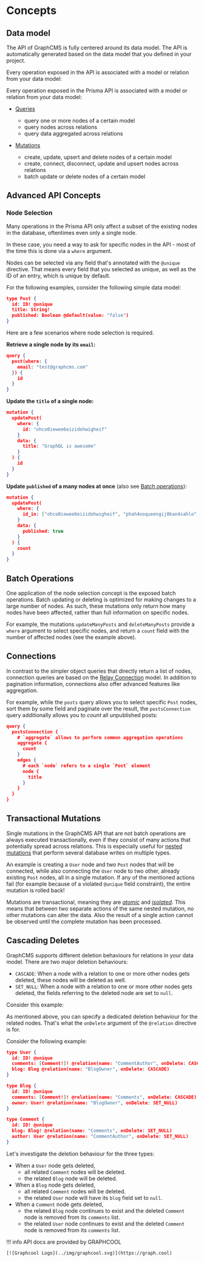 # Concepts

## Data model

The API of GraphCMS is fully centered around its data model. The API is automatically generated based on the data model that you defined in your project.

Every operation exposed in the API is associated with a model or relation from your data model:

Every operation exposed in the Prisma API is associated with a model or relation from your data model:

- [Queries](./Queries)
    - query one or more nodes of a certain model
    - query nodes across relations
    - query data aggregated across relations

- [Mutations](./Mutations)
    - create, update, upsert and delete nodes of a certain model
    - create, connect, disconnect, update and upsert nodes across relations
    - batch update or delete nodes of a certain model

## Advanced API Concepts

### Node Selection

Many operations in the Prisma API only affect a subset of the existing nodes in the database, oftentimes even only a single node.

In these case, you need a way to ask for specific nodes in the API - most of the time this is done via a `where` argument.

Nodes can be selected via any field that's annotated with the `@unique` directive. That means every field that you selected as unique, as well as the ID of an entry, which is unique by default.

For the following examples, consider the following simple data model:

```json
type Post {
  id: ID! @unique
  title: String!
  published: Boolean @default(value: "false")
}
```

Here are a few scenarios where node selection is required.

**Retrieve a single node by its `email`:**
```json
query {
  post(where: {
    email: "test@graphcms.com"
  }) {
    id
  }
}
```

**Update the `title` of a single node:**
```json
mutation {
  updatePost(
    where: {
      id: "ohco0iewee6eizidohwigheif"
    }
    data: {
      title: "GraphQL is awesome"
    }
  ) {
    id
  }
}
```

**Update `published` of a many nodes at once** (also see [Batch operations](#batch-operations)):
```json
mutation {
  updatePost(
    where: {
      id_in: ["ohco0iewee6eizidohwigheif", "phah4ooqueengij0kan4sahlo", "chae8keizohmiothuewuvahpa"]
    }
    data: {
      published: true
    }
  ) {
    count
  }
}
```

## Batch Operations

One application of the node selection concept is the exposed batch operations. Batch updating or deleting is optimized for making changes to a large number of nodes. As such, these mutations only return how many nodes have been affected, rather than full information on specific nodes.

For example, the mutations `updateManyPosts` and `deleteManyPosts` provide a `where` argument to select specific nodes, and return a `count` field with the number of affected nodes (see the example above).

## Connections

In contrast to the simpler object queries that directly return a list of nodes, connection queries are based on the [Relay Connection](https://facebook.github.io/relay/graphql/connections.htm) model. In addition to pagination information, connections also offer advanced features like aggregation.

For example, while the `posts` query allows you to select specific `Post` nodes, sort them by some field and paginate over the result, the `postsConnection` query additionally allows you to *count* all unpublished posts:

```json
query {
  postsConnection {
    # `aggregate` allows to perform common aggregation operations
    aggregate {
      count
    }
    edges {
      # each `node` refers to a single `Post` element
      node {
        title
      }
    }
  }
}
```

## Transactional Mutations

Single mutations in the GraphCMS API that are not batch operations are always executed transactionally, even if they consist of many actions that potentially spread across relations. This is especially useful for [nested mutations](../Mutations#nested-mutations) that perform several database writes on multiple types.

An example is creating a `User` node and two `Post` nodes that will be connected, while also connecting the `User` node to two other, already existing `Post` nodes, all in a single mutation. If any of the mentioned actions fail (for example because of a violated `@unique` field constraint), the entire mutation is rolled back!

Mutations are transactional, meaning they are *[atomic](https://en.wikipedia.org/wiki/Atomicity_(database_systems))* and *[isolated](https://en.wikipedia.org/wiki/Isolation_(database_systems))*. This means that between two separate actions of the same nested mutation, no other mutations can alter the data. Also the result of a single action cannot be observed until the complete mutation has been processed.

## Cascading Deletes

GraphCMS supports different deletion behaviours for relations in your data model. There are two major deletion behaviours:

- `CASCADE`: When a node with a relation to one or more other nodes gets deleted, these nodes will be deleted as well.
- `SET_NULL`: When a node with a relation to one or more other nodes gets deleted, the fields referring to the deleted node are set to `null`.

Consider this example:

As mentioned above, you can specify a dedicated deletion behaviour for the related nodes. That's what the `onDelete` argument of the `@relation` directive is for.

Consider the following example:

```json
type User {
  id: ID! @unique
  comments: [Comment!]! @relation(name: "CommentAuthor", onDelete: CASCADE)
  blog: Blog @relation(name: "BlogOwner", onDelete: CASCADE)
}

type Blog {
  id: ID! @unique
  comments: [Comment!]! @relation(name: "Comments", onDelete: CASCADE)
  owner: User! @relation(name: "BlogOwner", onDelete: SET_NULL)
}

type Comment {
  id: ID! @unique
  blog: Blog! @relation(name: "Comments", onDelete: SET_NULL)
  author: User @relation(name: "CommentAuthor", onDelete: SET_NULL)
}
```

Let's investigate the deletion behaviour for the three types:

- When a `User` node gets deleted,
    - all related `Comment` nodes will be deleted.
    - the related `Blog` node will be deleted.
- When a `Blog` node gets deleted,
    - all related `Comment` nodes will be deleted.
    - the related `User` node will have its `blog` field set to `null`.
- When a `Comment` node gets deleted,
    - the related `Blog` node continues to exist and the deleted `Comment` node is removed from its `comments` list.
    - the related `User` node continues to exist and the deleted `Comment` node is removed from its `comments` list.


!!! info
    API docs are provided by GRAPHCOOL

    [![Graphcool Logo](../img/graphcool.svg)](https://graph.cool)